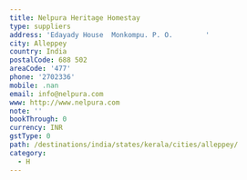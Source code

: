 ```yaml
---
title: Nelpura Heritage Homestay
type: suppliers
address: 'Edayady House  Monkompu. P. O.        '
city: Alleppey
country: India
postalCode: 688 502
areaCode: '477'
phone: '2702336'
mobile: .nan
email: info@nelpura.com
www: http://www.nelpura.com
note: ''
bookThrough: 0
currency: INR
gstType: 0
path: /destinations/india/states/kerala/cities/alleppey/
category:
  - H
---
```


